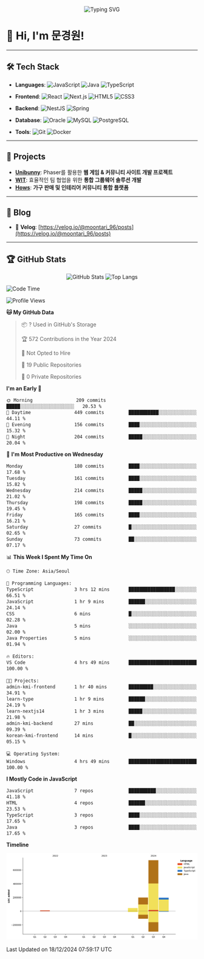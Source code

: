 <p align="center">
  <img src="https://readme-typing-svg.herokuapp.com?font=Fira+Code&size=24&pause=1000&color=F7931E&width=435&lines=Hello+there!+I'm+Moontari;Welcome+to+my+GitHub+profile!" alt="Typing SVG" />
</p>

# 👋 Hi, I'm 문경원!

---

## 🛠️ Tech Stack
- **Languages**: 
  ![JavaScript](https://img.shields.io/badge/-JavaScript-F7DF1E?style=flat-square&logo=javascript&logoColor=black)
  ![Java](https://img.shields.io/badge/-Java-007396?style=flat-square&logo=java&logoColor=white)
  ![TypeScript](https://img.shields.io/badge/-TypeScript-3178C6?style=flat-square&logo=typescript&logoColor=white)

- **Frontend**: 
  ![React](https://img.shields.io/badge/-React-61DAFB?style=flat-square&logo=react&logoColor=black)
  ![Next.js](https://img.shields.io/badge/-Next.js-000000?style=flat-square&logo=next.js&logoColor=white)
  ![HTML5](https://img.shields.io/badge/-HTML5-E34F26?style=flat-square&logo=html5&logoColor=white)
  ![CSS3](https://img.shields.io/badge/-CSS3-1572B6?style=flat-square&logo=css3)

- **Backend**:
  ![NestJS](https://img.shields.io/badge/-NestJS-E0234E?style=flat-square&logo=nestjs&logoColor=white)
  ![Spring](https://img.shields.io/badge/-Spring-6DB33F?style=flat-square&logo=spring&logoColor=white)

- **Database**: 
  ![Oracle](https://img.shields.io/badge/-Oracle-F80000?style=flat-square&logo=oracle)
  ![MySQL](https://img.shields.io/badge/-MySQL-4479A1?style=flat-square&logo=mysql&logoColor=white)
  ![PostgreSQL](https://img.shields.io/badge/-PostgreSQL-336791?style=flat-square&logo=postgresql&logoColor=white)

- **Tools**:
  ![Git](https://img.shields.io/badge/-Git-F05032?style=flat-square&logo=git&logoColor=white)
  ![Docker](https://img.shields.io/badge/-Docker-2496ED?style=flat-square&logo=docker&logoColor=white)

---

## 🧩 Projects
- **[Unibunny](https://github.com/Moontari-96/Unibunny)**: Phaser를 활용한 **웹 게임 & 커뮤니티 사이트 개발 프로젝트**
- **[WIT](https://github.com/Moontari-96/WIT)**: 효율적인 팀 협업을 위한 **통합 그룹웨어 솔루션 개발**
- **[Hows](https://github.com/seunghye00/Hows)**: **가구 판매 및 인테리어 커뮤니티 통합 플랫폼**

---

## 📝 Blog
- 📖 **Velog**: [https://velog.io/@moontari_96/posts](https://velog.io/@moontari_96/posts)

---

## 🏆 GitHub Stats
<p align="center">
  <img src="https://github-readme-stats.vercel.app/api?username=Moontari-96&show_icons=true&theme=dracula" alt="GitHub Stats" />
  <img src="https://github-readme-stats.vercel.app/api/top-langs/?username=Moontari-96&layout=compact&theme=dracula" alt="Top Langs" />
</p>



  <!--START_SECTION:waka-->
![Code Time](http://img.shields.io/badge/Code%20Time-6%20hrs%2030%20mins-blue)

![Profile Views](http://img.shields.io/badge/Profile%20Views-10-blue)

**🐱 My GitHub Data** 

> 📦 ? Used in GitHub's Storage 
 > 
> 🏆 572 Contributions in the Year 2024
 > 
> 🚫 Not Opted to Hire
 > 
> 📜 19 Public Repositories 
 > 
> 🔑 0 Private Repositories 
 > 
**I'm an Early 🐤** 

```text
🌞 Morning                209 commits         █████░░░░░░░░░░░░░░░░░░░░   20.53 % 
🌆 Daytime                449 commits         ███████████░░░░░░░░░░░░░░   44.11 % 
🌃 Evening                156 commits         ████░░░░░░░░░░░░░░░░░░░░░   15.32 % 
🌙 Night                  204 commits         █████░░░░░░░░░░░░░░░░░░░░   20.04 % 
```
📅 **I'm Most Productive on Wednesday** 

```text
Monday                   180 commits         ████░░░░░░░░░░░░░░░░░░░░░   17.68 % 
Tuesday                  161 commits         ████░░░░░░░░░░░░░░░░░░░░░   15.82 % 
Wednesday                214 commits         █████░░░░░░░░░░░░░░░░░░░░   21.02 % 
Thursday                 198 commits         █████░░░░░░░░░░░░░░░░░░░░   19.45 % 
Friday                   165 commits         ████░░░░░░░░░░░░░░░░░░░░░   16.21 % 
Saturday                 27 commits          █░░░░░░░░░░░░░░░░░░░░░░░░   02.65 % 
Sunday                   73 commits          ██░░░░░░░░░░░░░░░░░░░░░░░   07.17 % 
```


📊 **This Week I Spent My Time On** 

```text
🕑︎ Time Zone: Asia/Seoul

💬 Programming Languages: 
TypeScript               3 hrs 12 mins       █████████████████░░░░░░░░   66.51 % 
JavaScript               1 hr 9 mins         ██████░░░░░░░░░░░░░░░░░░░   24.14 % 
CSS                      6 mins              █░░░░░░░░░░░░░░░░░░░░░░░░   02.28 % 
Java                     5 mins              ░░░░░░░░░░░░░░░░░░░░░░░░░   02.00 % 
Java Properties          5 mins              ░░░░░░░░░░░░░░░░░░░░░░░░░   01.94 % 

🔥 Editors: 
VS Code                  4 hrs 49 mins       █████████████████████████   100.00 % 

🐱‍💻 Projects: 
admin-kmi-frontend       1 hr 40 mins        █████████░░░░░░░░░░░░░░░░   34.91 % 
learn-type               1 hr 9 mins         ██████░░░░░░░░░░░░░░░░░░░   24.19 % 
learn-nextjs14           1 hr 3 mins         █████░░░░░░░░░░░░░░░░░░░░   21.98 % 
admin-kmi-backend        27 mins             ██░░░░░░░░░░░░░░░░░░░░░░░   09.39 % 
korean-kmi-frontend      14 mins             █░░░░░░░░░░░░░░░░░░░░░░░░   05.15 % 

💻 Operating System: 
Windows                  4 hrs 49 mins       █████████████████████████   100.00 % 
```

**I Mostly Code in JavaScript** 

```text
JavaScript               7 repos             ██████████░░░░░░░░░░░░░░░   41.18 % 
HTML                     4 repos             ██████░░░░░░░░░░░░░░░░░░░   23.53 % 
TypeScript               3 repos             ████░░░░░░░░░░░░░░░░░░░░░   17.65 % 
Java                     3 repos             ████░░░░░░░░░░░░░░░░░░░░░   17.65 % 
```



**Timeline**

![Lines of Code chart](https://raw.githubusercontent.com/Moontari-96/Moontari-96/main/assets/bar_graph.png)


 Last Updated on 18/12/2024 07:59:17 UTC
<!--END_SECTION:waka-->
